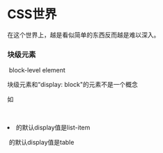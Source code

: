 # CSS世界

在这个世界上，越是看似简单的东西反而越是难以深入。 

### 块级元素

​	block-level element

块级元素和“display: block"的元素不是一个概念

如

​	<li>的默认display值是list-item

​	<table>的默认display值是table  